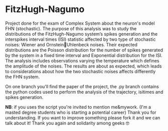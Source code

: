 # FitzHugh-Nagumo
Project done for the exam of Complex System about the neuron's model FHN (stochastic).
The purpose of this analysis was to study the distributions of the FitzHugh-Nagumo system’s spikes generation
and the interspikes interval times (ISI) statistic affected by two type of stochastic noises: Wiener and OrnsteinUhlenbeck noises. Their expected distributions are the Poisson distribution for the number of spikes generated by
the system in a fixed time interval and Exponential distribution for the ISI. The analysis includes observations
varying the temperature which defines the amplitude of the noises. The results are about as expected, which leads
to considerations about how the two stochastic noises affects differently the FHN system.

On one branch you'll find the paper of the project, the .py branch contains the python codes used to perform the analysis of the trajectory, isitimes and spikes generation.

**NB**: if you uses the script you're invited to mention me&mywork. (I'm a masted degree students who is starting a potential career) Thank you for understanding.
If you want to improve something please fork it and we can talk about it!
Thank you again and solidarity among geeks 🤓
